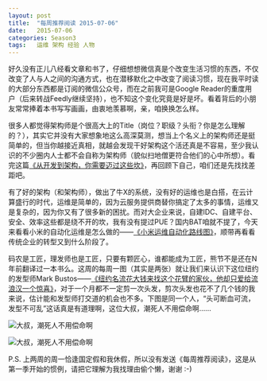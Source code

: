 ```yaml
---
layout: post
title:  "每周推荐阅读 2015-07-06"
date:   2015-07-06
categories: Season3
tags:   运维 架构 经验 人物
---
```


好久没有正儿八经看文章和书了，仔细想想微信真是个改变生活习惯的东西，不仅改变了人与人之间的沟通方式，也在潜移默化之中改变了阅读习惯，现在我平时读的大部分东西都是订阅的微信公众号，而在之前我可是Google Reader的重度用户（后来转战Feedly继续坚持），也不知这个变化究竟是好是坏。看着背后的小朋友常常捧着本书写写画画，由衷地羡慕啊，亲，咱换换怎么样。

很多人都觉得架构师是个很高大上的Title（岗位？职级？头衔？你是怎么理解的？），其实它并没有大家想象地这么高深莫测，想当上个名义上的架构师还是挺简单的，但当你越接近真相，就越会发现干好架构这个活还真是不容易，至少我认识的不少圈内人士都不会自称为架构师（貌似扫地僧更符合他们的心中所想）。看完这篇[《从开发到架构，你需要迈过这些坎》](http://mp.weixin.qq.com/s?__biz=MzA4NTU2MTg3MQ==&mid=208471948&idx=1&sn=4146d8e1103fb655a5d042b2f7779c90)，再回顾下自己，咱们还是先找找差距吧。

有了好的架构（和架构师），做出了牛X的系统，没有好的运维也是白搭，在云计算盛行的时代，运维是简单的，因为云服务提供商替你搞定了太多的事情，运维又是复杂的，因为你又有了很多新的困扰。而对大企业来说，自建IDC、自建平台、安全、效率这些都是绕不开的坎，我有没有提过PUE？国内BAT咱就不提了，今天来看看小米的自动化运维是怎么做的——[《小米运维自动化路线图》](http://mp.weixin.qq.com/s?__biz=MzA4Nzg5Nzc5OA==&mid=206570155&idx=1&sn=dcebd7a7a7b2b91bea910fa132636d4e)，顺带再看看传统企业的转型又到什么阶段了。

码农是工匠，理发师也是工匠，只要有颗匠心，谁都能成为工匠，熊节不是还在N年前翻译过一本书么。这周的每周一图（其实是两张）就让我们来认识下这位纽约的发型师Mark Bustos——[《纽约名流花大钱来找这个花臂的家伙，他却只爱给流浪汉一个惊喜》](http://mp.weixin.qq.com/s?__biz=MzA4NTg5MjMxNQ==&mid=208019099&idx=1&sn=7987728542a3e83f01504ca84f9eb3a0)，对于一个月都不一定剪一次头发，剪次头发也花不了几个钱的我来说，估计能和发型师打交道的机会也不多。下图是同一个人，“头可断血可流，发型不可乱”这话真是有道理啊，这位大叔，潮死人不用偿命啊……

![大叔，潮死人不用偿命啊](http://mmbiz.qpic.cn/mmbiz/4fCJ5hFSCg1waicSsE8VfL2GqZV9TY7ymicNHI4M9ic4NFwBK9wBRlKkseibOsCicGyFQDd2iauRt8YEBOcsw555Grog/640?wx_fmt=jpeg&wxfrom=5)

![大叔，潮死人不用偿命啊](http://mmbiz.qpic.cn/mmbiz/4fCJ5hFSCg1waicSsE8VfL2GqZV9TY7ymNHjmqYfsuB5X54n1GcbEd0jLshvvhYNT3aiadYfggEic5BE2axbwuetw/640?wx_fmt=jpeg&wxfrom=5)

P.S.
上两周的周一恰逢国定假和我休假，所以没有发送《每周推荐阅读》，这是从第一季开始的惯例，请把它理解为我找理由偷个懒，谢谢 :-)